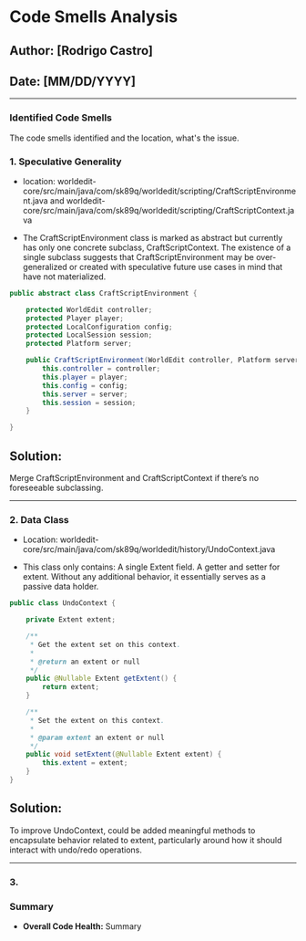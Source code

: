 # Code Smells Analysis

## Author: [Rodrigo Castro]
## Date: [MM/DD/YYYY]

---

### Identified Code Smells
The code smells identified and the location, what's the issue.

### 1. Speculative Generality
- location: worldedit-core/src/main/java/com/sk89q/worldedit/scripting/CraftScriptEnvironment.java and worldedit-core/src/main/java/com/sk89q/worldedit/scripting/CraftScriptContext.java
  

- The CraftScriptEnvironment class is marked as abstract but currently has only one concrete subclass, CraftScriptContext. The existence of a single subclass suggests that CraftScriptEnvironment may be over-generalized or created with speculative future use cases in mind that have not materialized.

```java
public abstract class CraftScriptEnvironment {

    protected WorldEdit controller;
    protected Player player;
    protected LocalConfiguration config;
    protected LocalSession session;
    protected Platform server;

    public CraftScriptEnvironment(WorldEdit controller, Platform server, LocalConfiguration config, LocalSession session, Player player) {
        this.controller = controller;
        this.player = player;
        this.config = config;
        this.server = server;
        this.session = session;
    }

}
```
## Solution:
Merge CraftScriptEnvironment and CraftScriptContext if there’s no foreseeable subclassing.

---
### 2. Data Class
- Location: worldedit-core/src/main/java/com/sk89q/worldedit/history/UndoContext.java

- This class only contains:
A single Extent field.
A getter and setter for extent.
Without any additional behavior, it essentially serves as a passive data holder.

```java
public class UndoContext {

    private Extent extent;

    /**
     * Get the extent set on this context.
     *
     * @return an extent or null
     */
    public @Nullable Extent getExtent() {
        return extent;
    }

    /**
     * Set the extent on this context.
     *
     * @param extent an extent or null
     */
    public void setExtent(@Nullable Extent extent) {
        this.extent = extent;
    }
}
```
## Solution: 
To improve UndoContext, could be added meaningful methods to encapsulate behavior related to extent, particularly around how it should interact with undo/redo operations. 

---
### 3. 

### Summary
- **Overall Code Health:** Summary
